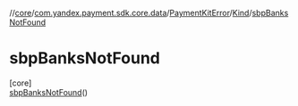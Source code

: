//[core](../../../../../index.md)/[com.yandex.payment.sdk.core.data](../../../index.md)/[PaymentKitError](../../index.md)/[Kind](../index.md)/[sbpBanksNotFound](index.md)

# sbpBanksNotFound

[core]\
[sbpBanksNotFound](index.md)()
